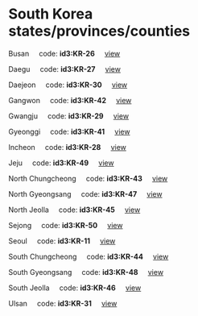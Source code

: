 # South Korea states/provinces/counties
Busan&nbsp;&nbsp;&nbsp;&nbsp;&nbsp;code: **id3:KR-26**&nbsp;&nbsp;&nbsp;&nbsp;&nbsp;[view](../export/geojson/medium/id3/kr/26.geojson)&nbsp;&nbsp;&nbsp;&nbsp;&nbsp;


Daegu&nbsp;&nbsp;&nbsp;&nbsp;&nbsp;code: **id3:KR-27**&nbsp;&nbsp;&nbsp;&nbsp;&nbsp;[view](../export/geojson/medium/id3/kr/27.geojson)&nbsp;&nbsp;&nbsp;&nbsp;&nbsp;


Daejeon&nbsp;&nbsp;&nbsp;&nbsp;&nbsp;code: **id3:KR-30**&nbsp;&nbsp;&nbsp;&nbsp;&nbsp;[view](../export/geojson/medium/id3/kr/30.geojson)&nbsp;&nbsp;&nbsp;&nbsp;&nbsp;


Gangwon&nbsp;&nbsp;&nbsp;&nbsp;&nbsp;code: **id3:KR-42**&nbsp;&nbsp;&nbsp;&nbsp;&nbsp;[view](../export/geojson/medium/id3/kr/42.geojson)&nbsp;&nbsp;&nbsp;&nbsp;&nbsp;


Gwangju&nbsp;&nbsp;&nbsp;&nbsp;&nbsp;code: **id3:KR-29**&nbsp;&nbsp;&nbsp;&nbsp;&nbsp;[view](../export/geojson/medium/id3/kr/29.geojson)&nbsp;&nbsp;&nbsp;&nbsp;&nbsp;


Gyeonggi&nbsp;&nbsp;&nbsp;&nbsp;&nbsp;code: **id3:KR-41**&nbsp;&nbsp;&nbsp;&nbsp;&nbsp;[view](../export/geojson/medium/id3/kr/41.geojson)&nbsp;&nbsp;&nbsp;&nbsp;&nbsp;


Incheon&nbsp;&nbsp;&nbsp;&nbsp;&nbsp;code: **id3:KR-28**&nbsp;&nbsp;&nbsp;&nbsp;&nbsp;[view](../export/geojson/medium/id3/kr/28.geojson)&nbsp;&nbsp;&nbsp;&nbsp;&nbsp;


Jeju&nbsp;&nbsp;&nbsp;&nbsp;&nbsp;code: **id3:KR-49**&nbsp;&nbsp;&nbsp;&nbsp;&nbsp;[view](../export/geojson/medium/id3/kr/49.geojson)&nbsp;&nbsp;&nbsp;&nbsp;&nbsp;


North Chungcheong&nbsp;&nbsp;&nbsp;&nbsp;&nbsp;code: **id3:KR-43**&nbsp;&nbsp;&nbsp;&nbsp;&nbsp;[view](../export/geojson/medium/id3/kr/43.geojson)&nbsp;&nbsp;&nbsp;&nbsp;&nbsp;


North Gyeongsang&nbsp;&nbsp;&nbsp;&nbsp;&nbsp;code: **id3:KR-47**&nbsp;&nbsp;&nbsp;&nbsp;&nbsp;[view](../export/geojson/medium/id3/kr/47.geojson)&nbsp;&nbsp;&nbsp;&nbsp;&nbsp;


North Jeolla&nbsp;&nbsp;&nbsp;&nbsp;&nbsp;code: **id3:KR-45**&nbsp;&nbsp;&nbsp;&nbsp;&nbsp;[view](../export/geojson/medium/id3/kr/45.geojson)&nbsp;&nbsp;&nbsp;&nbsp;&nbsp;


Sejong&nbsp;&nbsp;&nbsp;&nbsp;&nbsp;code: **id3:KR-50**&nbsp;&nbsp;&nbsp;&nbsp;&nbsp;[view](../export/geojson/medium/id3/kr/50.geojson)&nbsp;&nbsp;&nbsp;&nbsp;&nbsp;


Seoul&nbsp;&nbsp;&nbsp;&nbsp;&nbsp;code: **id3:KR-11**&nbsp;&nbsp;&nbsp;&nbsp;&nbsp;[view](../export/geojson/medium/id3/kr/11.geojson)&nbsp;&nbsp;&nbsp;&nbsp;&nbsp;


South Chungcheong&nbsp;&nbsp;&nbsp;&nbsp;&nbsp;code: **id3:KR-44**&nbsp;&nbsp;&nbsp;&nbsp;&nbsp;[view](../export/geojson/medium/id3/kr/44.geojson)&nbsp;&nbsp;&nbsp;&nbsp;&nbsp;


South Gyeongsang&nbsp;&nbsp;&nbsp;&nbsp;&nbsp;code: **id3:KR-48**&nbsp;&nbsp;&nbsp;&nbsp;&nbsp;[view](../export/geojson/medium/id3/kr/48.geojson)&nbsp;&nbsp;&nbsp;&nbsp;&nbsp;


South Jeolla&nbsp;&nbsp;&nbsp;&nbsp;&nbsp;code: **id3:KR-46**&nbsp;&nbsp;&nbsp;&nbsp;&nbsp;[view](../export/geojson/medium/id3/kr/46.geojson)&nbsp;&nbsp;&nbsp;&nbsp;&nbsp;


Ulsan&nbsp;&nbsp;&nbsp;&nbsp;&nbsp;code: **id3:KR-31**&nbsp;&nbsp;&nbsp;&nbsp;&nbsp;[view](../export/geojson/medium/id3/kr/31.geojson)&nbsp;&nbsp;&nbsp;&nbsp;&nbsp;

